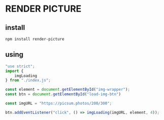 # RENDER PICTURE

## install
`npm install render-picture`

## using
```js
"use strict";
import {
    imgLoading
} from "./index.js";

const element = document.getElementById("img-wrapper");
const btn = document.getElementById("load-img-btn")

const imgURL = "https://picsum.photos/200/300";

btn.addEventListener("click", () => imgLoading(imgURL, element, 4));
```
